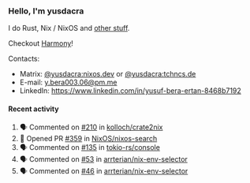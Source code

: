 ### Hello, I'm yusdacra

I do Rust, Nix / NixOS and [other stuff](https://yusdacra.gitlab.io/about).

Checkout [Harmony](https://github.com/harmony-development)!

Contacts:
- Matrix: [@yusdacra:nixos.dev](https://matrix.to/#/@yusdacra:nixos.dev) or [@yusdacra:tchncs.de](https://matrix.to/#/@yusdacra:tchncs.de)
- E-mail: y.bera003.06@pm.me
- LinkedIn: https://www.linkedin.com/in/yusuf-bera-ertan-8468b7192

#### Recent activity

<!--START_SECTION:activity-->
1. 🗣 Commented on [#210](https://github.com/kolloch/crate2nix/issues/210) in [kolloch/crate2nix](https://github.com/kolloch/crate2nix)
2. 💪 Opened PR [#359](https://github.com/NixOS/nixos-search/pull/359) in [NixOS/nixos-search](https://github.com/NixOS/nixos-search)
3. 🗣 Commented on [#135](https://github.com/tokio-rs/console/issues/135) in [tokio-rs/console](https://github.com/tokio-rs/console)
4. 🗣 Commented on [#53](https://github.com/arrterian/nix-env-selector/issues/53) in [arrterian/nix-env-selector](https://github.com/arrterian/nix-env-selector)
5. 🗣 Commented on [#46](https://github.com/arrterian/nix-env-selector/issues/46) in [arrterian/nix-env-selector](https://github.com/arrterian/nix-env-selector)
<!--END_SECTION:activity-->
